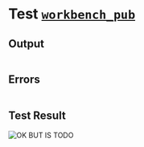 # Test [`workbench_pub`](../doc/structure/functions.md#L120)

## Output

```,plain
```

## Errors

```,plain
```

## Test Result

![OK BUT IS TODO](../doc/structure/.test/workbench_pub.png)
